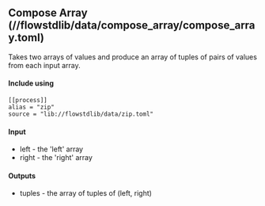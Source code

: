 ## Compose Array (//flowstdlib/data/compose_array/compose_array.toml)
Takes two arrays of values and produce an array of tuples of pairs of values from each input array.

#### Include using
```
[[process]]
alias = "zip"
source = "lib://flowstdlib/data/zip.toml"
```


#### Input
* left - the 'left' array
* right - the 'right' array

#### Outputs
* tuples - the array of tuples of (left, right)